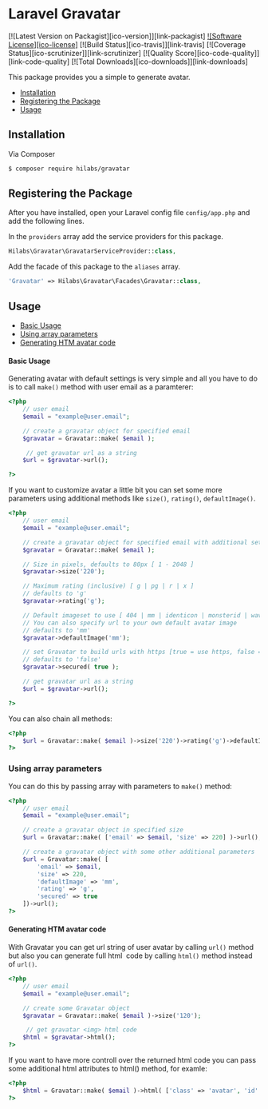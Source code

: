 # Laravel Gravatar

[![Latest Version on Packagist][ico-version]][link-packagist]
[![Software License][ico-license]](LICENSE.md)
[![Build Status][ico-travis]][link-travis]
[![Coverage Status][ico-scrutinizer]][link-scrutinizer]
[![Quality Score][ico-code-quality]][link-code-quality]
[![Total Downloads][ico-downloads]][link-downloads]

This package provides you a simple to generate avatar.

- [Installation](#installation)
- [Registering the Package](#registering-the-package)
- [Usage](#usage)

## Installation

Via Composer

``` bash
$ composer require hilabs/gravatar
```

## Registering the Package

After you have installed, open your Laravel config file `config/app.php` and add the following lines.

In the `providers` array add the service providers for this package.
``` php
Hilabs\Gravatar\GravatarServiceProvider::class,
```
Add the facade of this package to the `aliases` array.
``` php
'Gravatar' => Hilabs\Gravatar\Facades\Gravatar::class,
```

## Usage

- [Basic Usage](#basic-usage)
- [Using array parameters](#using-array-parameters)
- [Generating HTM avatar code](#generating-htm-avatar-code)

#### Basic Usage

Generating avatar with default settings is very simple and all you have to do is to call
``make()`` method with user email as a paramterer:

```php
<?php
    // user email
    $email = "example@user.email";

    // create a gravatar object for specified email
    $gravatar = Gravatar::make( $email );

     // get gravatar url as a string
    $url = $gravatar->url();

?>
```

If you want to customize avatar a little bit you can set some more parameters using additional methods
like ``size()``, ``rating()``, ``defaultImage()``.

```php
<?php
    // user email
    $email = "example@user.email";

    // create a gravatar object for specified email with additional settings
    $gravatar = Gravatar::make( $email );

    // Size in pixels, defaults to 80px [ 1 - 2048 ]
    $gravatar->size('220');

    // Maximum rating (inclusive) [ g | pg | r | x ]
    // defaults to 'g'
    $gravatar->rating('g');

    // Default imageset to use [ 404 | mm | identicon | monsterid | wavatar ]
    // You can also specify url to your own default avatar image
    // defaults to 'mm'
    $gravatar->defaultImage('mm');

    // set Gravatar to build urls with https [true = use https, false = ise http]
    // defaults to 'false'
    $gravatar->secured( true );

    // get gravatar url as a string
    $url = $gravatar->url();

?>
```

You can also chain all methods:

```php
<?php
    $url = Gravatar::make( $email )->size('220')->rating('g')->defaultImage('mm')->url();
?>
```

### Using array parameters

You can do this by passing array with parameters to ``make()`` method:

```php
<?php
    // user email
    $email = "example@user.email";

    // create a gravatar object in specified size
    $url = Gravatar::make( ['email' => $email, 'size' => 220] )->url();

    // create a gravatar object with some other additional parameters
    $url = Gravatar::make( [
        'email' => $email,
        'size' => 220,
        'defaultImage' => 'mm',
        'rating' => 'g',
        'secured' => true
    ])->url();
?>
```

#### Generating HTM avatar code

With Gravatar you can get url string of user avatar by calling ``url()`` method
but also you can generate full html <img> code by calling ``html()`` method instead of ``url()``.

```php
<?php
    // user email
    $email = "example@user.email";

    // create some Gravatar object
    $gravatar = Gravatar::make( $email )->size('120');

     // get gravatar <img> html code
    $html = $gravatar->html();
?>
```

If you want to have more controll over
the returned html code you can pass some additional html attributes to html() method, for examle:

```php
<?php
    $html = Gravatar::make( $email )->html( ['class' => 'avatar', 'id' => 'user123' ] );
?>
```
